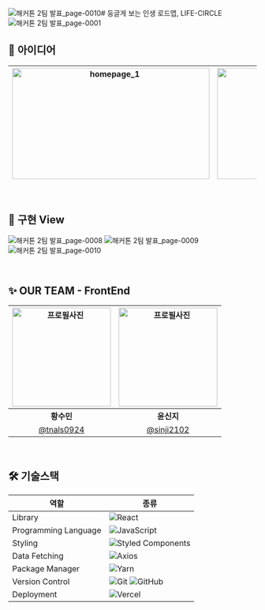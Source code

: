 ![해커톤 2팀 발표_page-0010](https://github.com/user-attachments/assets/9c8c8aff-a915-432f-819c-9b1f14e3c206)# 둥글게 보는 인생 로드맵, LIFE-CIRCLE
![해커톤 2팀 발표_page-0001](https://github.com/user-attachments/assets/b072f9b8-5447-4255-a592-9395c624577d)

## 🌳 아이디어
| <img width="400" height="225" alt="homepage_1" src="https://github.com/user-attachments/assets/047e9b9b-6c01-4400-b608-cb1690e87ce9"> | <img width="400" height="225" alt="homepage_2" src="https://github.com/user-attachments/assets/545970e6-5c9f-478c-8398-82468980dc6b"> | 
| :---: | :---: |

</br>

## 🌳 구현 View

![해커톤 2팀 발표_page-0008](https://github.com/user-attachments/assets/43dce0ba-a6f9-46d1-b49e-b3ba04476e63)
![해커톤 2팀 발표_page-0009](https://github.com/user-attachments/assets/618fae2c-34f9-4809-98ef-d6183ae354d9)
![해커톤 2팀 발표_page-0010](https://github.com/user-attachments/assets/8c691b35-a8ee-4235-9b3a-f79e47edd3c8)

</br>

## ✨ OUR TEAM - FrontEnd
   <div align="center">
     
| <img src="https://avatars.githubusercontent.com/u/163857590?v=4" width="200" alt="프로필사진"> | <img src="https://avatars.githubusercontent.com/u/66528589?v=4" width="200" alt="프로필사진"> |
| :-------------------------------------------------------------------------------------------: | :-------------------------------------------------------------------------------------------: |
|                            <div align = "center"><b>황수민</b></div>                            |                            <div align = "center"><b>윤신지</b></div>                            |
|                        [@tnals0924](https://github.com/tnals0924)                         |                       [@sinji2102](https://github.com/sinji2102)                        |

</div>
<br />

<h2> 🛠 기술스택 </h2>

   <div align="center">

| 역할                 | 종류                                                                                                                                                                                                                                                                                                                            |
| -------------------- | ------------------------------------------------------------------------------------------------------------------------------------------------------------------------------------------------------------------------------------------------------------------------------------------------------------------------------- |
| Library              | ![React](https://img.shields.io/badge/React-61DAFB?style=for-the-badge&logo=React&logoColor=black)                                                                                                                                                                                                                              |
| Programming Language | ![JavaScript](https://img.shields.io/badge/JavaScript-F7DF1E?style=for-the-badge&logo=JavaScript&logoColor=white)                                                                                                                                                                                                               |
| Styling              | ![Styled Components](https://img.shields.io/badge/styled--components-DB7093?style=for-the-badge&logo=styled-components&logoColor=white)                                                                                                                                                                                         |
| Data Fetching        | ![Axios](https://img.shields.io/badge/Axios-5A29E4?style=for-the-badge&logo=Axios&logoColor=white)  |                                                                                                                                                                                                              |
| Package Manager      | ![Yarn](https://img.shields.io/badge/Yarn-2C8EBB?style=for-the-badge&logo=yarn&logoColor=white)   |
| Version Control      | ![Git](https://img.shields.io/badge/git-%23F05033.svg?style=for-the-badge&logo=git&logoColor=white) ![GitHub](https://img.shields.io/badge/github-%23121011.svg?style=for-the-badge&logo=github&logoColor=white)                                                                                                                |
| Deployment           | ![Vercel](https://img.shields.io/badge/Vercel-000000?style=for-the-badge&logo=vercel&logoColor=white)                                                                                                                                                                                                                           |

</div>
<br />

